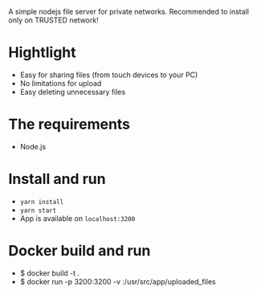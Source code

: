 A simple nodejs file server for private networks. Recommended to install only on TRUSTED network!

# Hightlight
- Easy for sharing files (from touch devices to your PC)
- No limitations for upload
- Easy deleting unnecessary files

# The requirements
- Node.js

# Install and run
- `yarn install`
- `yarn start`
- App is available on `localhost:3200`

# Docker build and run
- $ docker build -t <your-tag-here> .
- $ docker run -p 3200:3200 -v <your-path>:/usr/src/app/uploaded_files <your-tag>